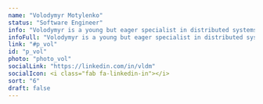 ```yaml
---
name: "Volodymyr Motylenko"
status: "Software Engineer"
info: "Volodymyr is a young but eager specialist in distributed systems, reverse engineering, cryptography and blockchains. His master`s thesis was focused on the design and implementation of a trusted platform module (TPM) for key and password management."
infoFull: "Volodymyr is a young but eager specialist in distributed systems, reverse engineering, cryptography and blockchains. His master`s thesis was focused on the design and implementation of a trusted platform module (TPM) for key and password management. Volodymyr was a member of a core team of one of the leading private blockchains, where he contributed to the input/output layer and inter-node networking protocols. He brings to Stegos a focus on high performance and a deep passion for algorithms, as well as advanced practical knowledge of the Rust programming language."
link: "#p_vol"
id: "p_vol"
photo: "photo_vol"
socialLink: "https://linkedin.com/in/vldm"
socialIcon: <i class="fab fa-linkedin-in"></i>
sort: "6"
draft: false
--- 
```

